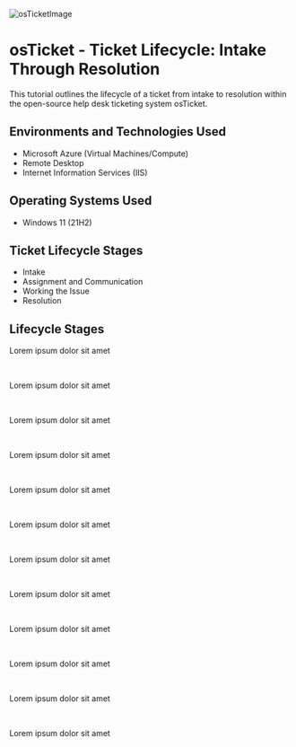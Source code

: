 ![osTicketImage](https://github.com/user-attachments/assets/0ee12ee5-f61f-4214-8b42-92fcea7e628c)


<h1>osTicket - Ticket Lifecycle: Intake Through Resolution</h1>
This tutorial outlines the lifecycle of a ticket from intake to resolution within the open-source help desk ticketing system osTicket.<br />

<h2>Environments and Technologies Used</h2>

- Microsoft Azure (Virtual Machines/Compute)
- Remote Desktop
- Internet Information Services (IIS)

<h2>Operating Systems Used </h2>

- Windows 11</b> (21H2)

<h2>Ticket Lifecycle Stages</h2>

- Intake
- Assignment and Communication
- Working the Issue
- Resolution

<h2>Lifecycle Stages</h2>


<p>
Lorem ipsum dolor sit amet
</p>
<br />


<p>
Lorem ipsum dolor sit amet
</p>
<br />


<p>
Lorem ipsum dolor sit amet
</p>
<br />


<p>
Lorem ipsum dolor sit amet
</p>
<br />


<p>
Lorem ipsum dolor sit amet
</p>
<br />


<p>
Lorem ipsum dolor sit amet
</p>
<br />


<p>
Lorem ipsum dolor sit amet
</p>
<br />


<p>
Lorem ipsum dolor sit amet
</p>
<br />


<p>
Lorem ipsum dolor sit amet
</p>
<br />


<p>
Lorem ipsum dolor sit amet
</p>
<br />


<p>
Lorem ipsum dolor sit amet
</p>
<br />


<p>
Lorem ipsum dolor sit amet
</p>
<br />
